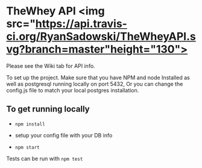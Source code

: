 # TheWhey API        <img src="https://api.travis-ci.org/RyanSadowski/TheWheyAPI.svg?branch=master"height="130">


Please see the Wiki tab for API info. 

To set up the project. Make sure that you have NPM and node Installed as well as postgresql running locally on port 5432, Or you can change the config.js file to match your local postgres installation. 


## To get running locally

* `npm install`

* setup your config file with your DB info

* `npm start`

Tests can be run with `npm test`
